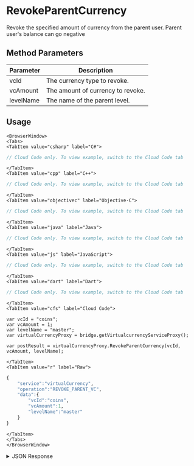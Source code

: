 # RevokeParentCurrency
Revoke the specified amount of currency from the parent user. Parent user's balance can go negative

<PartialServop service_name="virtualCurrency" operation_name="REVOKE_PARENT_VC" />

## Method Parameters
Parameter | Description
--------- | -----------
vcId | The currency type to revoke.
vcAmount | The amount of currency to revoke.
levelName | The name of the parent level.

## Usage

```mdx-code-block
<BrowserWindow>
<Tabs>
<TabItem value="csharp" label="C#">
```

```csharp
// Cloud Code only. To view example, switch to the Cloud Code tab
```

```mdx-code-block
</TabItem>
<TabItem value="cpp" label="C++">
```

```cpp
// Cloud Code only. To view example, switch to the Cloud Code tab
```

```mdx-code-block
</TabItem>
<TabItem value="objectivec" label="Objective-C">
```

```objectivec
// Cloud Code only. To view example, switch to the Cloud Code tab
```

```mdx-code-block
</TabItem>
<TabItem value="java" label="Java">
```

```java
// Cloud Code only. To view example, switch to the Cloud Code tab
```

```mdx-code-block
</TabItem>
<TabItem value="js" label="JavaScript">
```

```javascript
// Cloud Code only. To view example, switch to the Cloud Code tab
```

```mdx-code-block
</TabItem>
<TabItem value="dart" label="Dart">
```

```dart
// Cloud Code only. To view example, switch to the Cloud Code tab
```

```mdx-code-block
</TabItem>
<TabItem value="cfs" label="Cloud Code">
```

```cfscript
var vcId = "coins";
var vcAmount = 1;
var levelName = "master";
var virtualCurrencyProxy = bridge.getVirtualcurrencyServiceProxy();

var postResult = virtualCurrencyProxy.RevokeParentCurrency(vcId, vcAmount, levelName);
```

```mdx-code-block
</TabItem>
<TabItem value="r" label="Raw">
```

```r
{
    "service":"virtualCurrency",
    "operation":"REVOKE_PARENT_VC",
    "data":{
        "vcId":"coins",
        "vcAmount":1,
        "levelName":"master"
    }
}
```

```mdx-code-block
</TabItem>
</Tabs>
</BrowserWindow>
```
<details>
<summary>JSON Response</summary>

```json
{
  "data": {
    "currencyMap": {
      "parent2VC1": {
        "consumed": 0,
        "balance": 9,
        "purchased": 0,
        "awarded": 10,
        "revoked": 1
      },
      "parent2VC2": {
        "consumed": 0,
        "balance": 0,
        "purchased": 0,
        "awarded": 0,
        "revoked": 0
      }
    }
  },
  "status": 200
}
```

</details>

